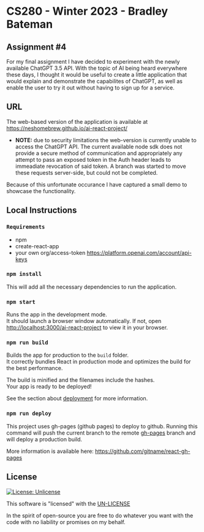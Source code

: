 # CS280 - Winter 2023 - Bradley Bateman

## Assignment #4

For my final assignment I have decided to experiment with the newly available ChatGPT 3.5 API. With the topic of AI being heard everywhere these days, I thought it would be useful to create a little application that would explain and demonstrate the capabilites of ChatGPT, as well as enable the user to try it out without having to sign up for a service.

## URL

The web-based version of the application is available at https://neshomebrew.github.io/ai-react-project/

- **NOTE:** due to security limitations the web-version is currently unable to access the ChatGPT API. The current available node sdk does not provide a secure method of communication and appropriately any attempt to pass an exposed token in the Auth header leads to immeadiate revocation of said token. A branch was started to move these requests server-side, but could not be completed.

Because of this unfortunate occurance I have captured a small demo to showcase the functionality.

## Local Instructions

### `Requirements`

- npm
- create-react-app
- your own org/access-token https://platform.openai.com/account/api-keys

### `npm install`

This will add all the necessary dependencies to run the application.

### `npm start`

Runs the app in the development mode.\
It should launch a browser window automatically.
If not, open [http://localhost:3000/ai-react-project](http://localhost:3000/ai-react-project) to view it in your browser.

### `npm run build`

Builds the app for production to the `build` folder.\
It correctly bundles React in production mode and optimizes the build for the best performance.

The build is minified and the filenames include the hashes.\
Your app is ready to be deployed!

See the section about [deployment](https://facebook.github.io/create-react-app/docs/deployment) for more information.

### `npm run deploy`

This project uses gh-pages (github pages) to deploy to github. Running this command will push the current branch to the remote [gh-pages](https://github.com/NESHomebrew/ai-react-project/tree/gh-pages) branch and will deploy a production build.

More information is available here: https://github.com/gitname/react-gh-pages

## License

[![License: Unlicense](https://img.shields.io/badge/license-Unlicense-blue.svg)](http://unlicense.org/)

This software is "licensed" with the [UN-LICENSE](LICENSE.md)

In the spirit of open-source you are free to do whatever you want with the code with no liability or promises on my behalf.
